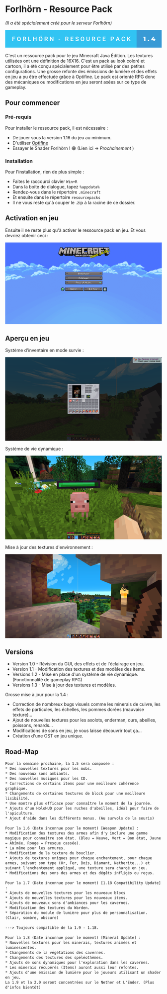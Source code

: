 # Forlhörn - Resource Pack
_(Il a été spécialement créé pour le serveur Forlhörn)_

![Badge](./screenshot/badge.svg)

C'est un ressource pack pour le jeu Minecraft Java Édition. Les textures utilisées ont une définition de 16X16. 
C'est un pack au look coloré et cartoon, il a été conçu spécialement pour être utilisé par des petites configurations.
Une grosse refonte des émissions de lumière et des effets en jeu a pu être effectuée grâce à Optifine.
Le pack est orienté RPG donc des mécaniques ou modifications en jeu seront axées sur ce type de gameplay.

## Pour commencer

### Pré-requis

Pour installer le ressource pack, il est nécessaire :

* De jouer sous la version 1.16 du jeu au minimum.
* D'utiliser [Optifine](https://optifine.net/downloads)
* Essayer le Shader Forlhörn ! 😁 (Lien ici -> *Prochainement* )

### Installation

Pour l'installation, rien de plus simple :

* Faites le raccourci clavier `Win+R`
* Dans la boite de dialogue, tapez `%appdata%`
* Rendez-vous dans le répertoire `.minecraft`
* Et ensuite dans le répertoire `resourcepacks`
* Il ne vous reste qu'à couper le .zip à la racine de ce dossier.

## Activation en jeu

Ensuite il ne reste plus qu'à activer le ressource pack en jeu. Et vous devriez obtenir ceci :

![MainMenu](./screenshot/menu.png)

## Aperçu en jeu

Système d'inventaire en mode survie :

![Inventory](./screenshot/inventory.png)

Système de vie dynamique :

![Health](./screenshot/health.png)

Mise à jour des textures d'environnement :

![Block](./screenshot/block.png)

## Versions

* Version 1.0 - Révision du GUI, des effets et de l'éclairage en jeu.
* Version 1.1 - Modification des textures et des modèles des items.
* Versions 1.2 - Mise en place d'un système de vie dynamique. (Fonctionnalité de gameplay RPG)
* Versions 1.3 - Mise à jour des textures et modèles.

Grosse mise à jour pour la 1.4 :

* Correction de nombreux bugs visuels comme les minerais de cuivre, les effets de particules, les échelles, les pommes dorées (mauvaise texture)...
* Ajout de nouvelles textures pour les axolots, enderman, ours, abeilles, poissons, renards...
* Modifications de sons en jeu, je vous laisse découvrir tout ça...
* Création d'une OST en jeu unique.

## Road-Map

```
Pour la semaine prochaine, la 1.5 sera composée :
* Des nouvelles textures pour les mobs.
* Des nouveaux sons ambiants.
* Des nouvelles musiques pour les CD.
* Corrections de certains items pour une meilleure cohérence graphique.
* Changements de certaines textures de block pour une meilleure lisibilité.
* Une montre plus efficace pour connaître le moment de la journée.
* Ajouts d'un HoloHUD pour les ruches d'abeilles, idéal pour faire de l'apiculture.
* Ajout d'aide dans les différents menus. (Au survols de la souris)

Pour la 1.6 (Date inconnue pour le moment) [Weapon Update] :
* Modification des textures des armes afin d'y inclure une gemme magique pour connaitre son état. (Bleu = Neuve, Vert = Bon état, Jaune = Abîmée, Rouge = Presque cassée).
* La même pour les armures.
* Modification de la texture du bouclier.
* Ajouts de textures uniques pour chaque enchantement, pour chaque armes, suivant son type (Or, Fer, Bois, Diamant, Netherite...) et suivant l'enchantement appliqué, une texture sera chargé en jeu.
* Modifications des sons des armes et des dégâts infligés ou reçus.

Pour la 1.7 (Date inconnue pour le moment) [1.18 Compatibility Update] :
* Ajouts de nouvelles textures pour les nouveaux blocs
* Ajouts de nouvelles textures pour les nouveaux items.
* Ajouts de nouveaux sons d'ambiances pour les cavernes.
* Modification des textures du Warden.
* Séparation du module de lumière pour plus de personnalisation. (Clair, sombre, obscure)

---> Toujours compatible de la 1.9 - 1.18.

Pour la 1.8 (Date inconnue pour le moment) [Mineral Update] :
* Nouvelles textures pour les minerais, textures animées et luminescentes.
* Changements de la végétations des cavernes.
* Changements des textures des spéléothèmes.
* Ajouts de sons dynamiques pour l'exploration dans les cavernes.
* Les minerais récupérés (Items) auront aussi leur refontes.
* Ajouts d'une émission de lumière pour le joueurs utilisant un shader en jeu.
La 1.9 et la 2.0 seront concentrées sur le Nether et L'Ender. (Plus d'infos bientôt)
```
